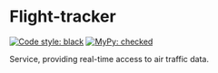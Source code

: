 # Flight-tracker

[![Code style: black](https://img.shields.io/badge/code%20style-black-000000.svg)](https://github.com/psf/black)
[![MyPy: checked](https://img.shields.io/badge/mypy-checked-blue)](http://www.mypy-lang.org/)

Service, providing real-time access to air traffic data.
